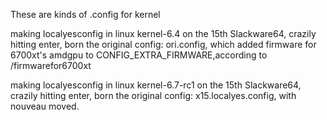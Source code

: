 These are kinds of .config for kernel

making localyesconfig in linux kernel-6.4 on the 15th Slackware64, crazily hitting enter, born the original config: ori.config, which added firmware for 6700xt's amdgpu to CONFIG_EXTRA_FIRMWARE,according to /firmwarefor6700xt


making localyesconfig in linux kernel-6.7-rc1 on the 15th Slackware64, crazily hitting enter, born the original config: x15.localyes.config, with nouveau moved.

